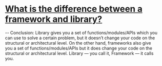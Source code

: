 # [What is the difference between a framework and library?](https://medium.com/@madhurgarg/library-vs-framework-ef1450bdfb87)
-- Conclusion: Library gives you a set of functions/modules/APIs which you can use to solve a certain problem, but it doesn’t change your code on the structural or architectural level. On the other hand, frameworks also give you a set of functions/modules/APIs but it does change your code on the structural or architectural level. Library — you call it, Framework — it calls you.
